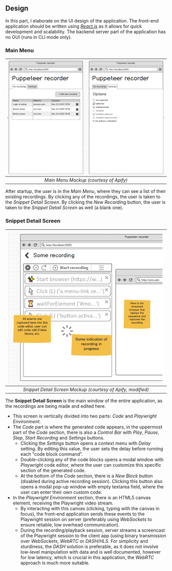## Design
In this part, I elaborate on the UI design of the application. The front-end application should be written using *[React.js](https://reactjs.org/)* as it allows for quick development and scalability. The backend server part of the application has no GUI (runs in CLI mode only).

### Main Menu
| ![Main Menu Mockup (courtesy of Apify)](./img/menu_design.png) | 
|:--:| 
| *Main Menu Mockup (courtesy of Apify)* |

After startup, the user is in the *Main Menu*, where they can see a list of their existing recordings. By clicking any of the recordings, the user is taken to the *Snippet Detail Screen*. By clicking the *New Recording* button, the user is taken to the *Snippet Detail Screen* as well (a blank one).

### Snippet Detail Screen
| ![Snippet Detail Screen Mockup (courtesy of Apify, modified)](./img/recording_design.png) | 
|:--:| 
| *Snippet Detail Screen Mockup (courtesy of Apify, modified)* |

The **Snippet Detail Screen** is the main window of the entire application, as the recordings are being made and edited here.
- This screen is vertically divided into two parts: *Code* and *Playwright Environment*. 
- The *Code* part is where the generated code appears, in the uppermost part of the *Code* section, there is also a *Control Bar* with *Play*, *Pause*, *Step*, *Start Recording* and *Settings* buttons. 
    - Clicking the *Settings* button opens a context menu with *Delay* setting. By editing this value, the user sets the delay before running each "code block command". 
    - Double-clicking any of the code blocks opens a modal window with *Playwright* code editor, where the user can customize this specific section of the generated code.
    - At the bottom of the *Code* section, there is a *New Block* button (disabled during active recording session). Clicking this button also opens a modal pop-up window with empty textarea field, where the user can enter their own custom code.
- In the *Playwright Environment* section, there is an HTML5 canvas element, receiving the Playwright video stream. 
    - By interacting with this canvas (clicking, typing with the canvas in focus), the front-end application sends these events to the Playwright session on server (preferably using *WebSockets* to ensure reliable, low overhead communication).
    - During the recording/playback session, server streams a screencast of the Playwright session to the client app (using binary transmission over *WebSockets*, *WebRTC* or *DASH/HLS*. For simplicity and sturdiness, the *DASH* solution is preferable, as it does not involve low-level manipulation with data and is well documented, however for low latency, which is crucial in this application, the *WebRTC* approach is much more suitable. 